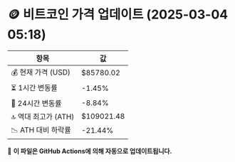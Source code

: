 # 🪙 비트코인 가격 업데이트 (2025-03-04 05:18)

| 항목                | 값 |
|--------------------|----------------|
| 💰 현재 가격 (USD) | $85780.02 |
| ⏳ 1시간 변동률    | -1.45% |
| 📆 24시간 변동률   | -8.84% |
| 🔝 역대 최고가 (ATH) | $109021.48 |
| 📉 ATH 대비 하락률 | -21.44% |

🔄 **이 파일은 GitHub Actions에 의해 자동으로 업데이트됩니다.**
